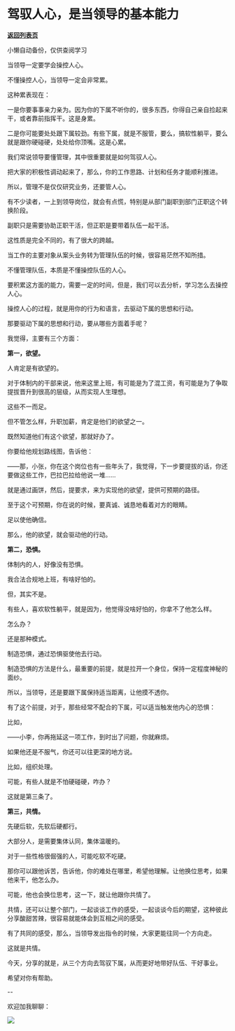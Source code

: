 # 驾驭人心，是当领导的基本能力

[**返回列表页**](/gzh/费曼的小茶馆)

小懒自动备份，仅供查阅学习

当领导一定要学会操控人心。  

不懂操控人心，当领导一定会非常累。

这种累表现在：  

一是你要事事亲力亲为。因为你的下属不听你的，很多东西，你得自己亲自捡起来干，或者靠前指挥干。这是身累。

二是你可能要处处跟下属较劲。有些下属，就是不服管，要么，搞软性躺平，要么就是跟你硬碰硬，处处给你顶嘴。这是心累。

我们常说领导要懂管理，其中很重要就是如何驾驭人心。  

把大家的积极性调动起来了，那么，你的工作思路、计划和任务才能顺利推进。  

所以，管理不是仅仅研究业务，还要管人心。

有不少读者，一上到领导岗位，就会有点慌，特别是从部门副职到部门正职这个转换阶段。  

副职只是需要协助正职干活，但正职是要带着队伍一起干活。

这性质是完全不同的，有了很大的跨越。

当工作的主要对象从案头业务转为管理队伍的时候，很容易茫然不知所措。

不懂管理队伍，本质是不懂操控队伍的人心。  

要积累这方面的能力，需要一定的时间，但是，我们可以去分析，学习怎么去操控人心。  

操控人心的过程，就是用你的行为和语言，去驱动下属的思想和行动。  

那要驱动下属的思想和行动，要从哪些方面着手呢？

我觉得，主要有三个方面：

**第一，欲望。**  

人肯定是有欲望的。  

对于体制内的干部来说，他来这里上班，有可能是为了混工资，有可能是为了争取提拔晋升到很高的层级，从而实现人生理想。

这些不一而足。

但不管怎么样，升职加薪，肯定是他们的欲望之一。  

既然知道他们有这个欲望，那就好办了。  

你要给他规划路线图，告诉他：  

——那，小张，你在这个岗位也有一些年头了，我觉得，下一步要提拔的话，你还要做这些工作，巴拉巴拉给他说一堆……  

就是通过画饼，然后，提要求，来为实现他的欲望，提供可预期的路径。  

至于这个可预期，你在说的时候，要真诚、诚恳地看着对方的眼睛。  

足以使他确信。  

那么，他的欲望，就会驱动他的行动。

**第二，恐惧。**

体制内的人，好像没有恐惧。  

我合法合规地上班，有啥好怕的。

但，其实不是。  

有些人，喜欢软性躺平，就是因为，他觉得没啥好怕的，你拿不了他怎么样。  

怎么办？

还是那种模式。

制造恐惧，通过恐惧驱使他去行动。  

制造恐惧的方法是什么，最重要的前提，就是拉开一个身位，保持一定程度神秘的面纱。  

所以，当领导，还是要跟下属保持适当距离，让他摸不透你。

有了这个前提，对于，那些经常不配合的下属，可以适当触发他内心的恐惧：  

比如，

——小李，你再拖延这一项工作，到时出了问题，你就麻烦。  

如果他还是不服气，你还可以往更深的地方说。  

比如，组织处理。

可能，有些人就是不怕硬碰硬，咋办？  

这就是第三条了。

**第三，共情。**  

先硬后软，先软后硬都行。  

大部分人，是需要集体认同，集体温暖的。

对于一些性格很倔强的人，可能吃软不吃硬。

那你可以跟他诉苦，告诉他，你的难处在哪里，希望他理解。让他换位思考，如果他来干，他怎么办。  

可能，他也会换位思考，这一下，就让他跟你共情了。  

共情，还可以让整个部门，一起谈谈工作的感受，一起谈谈今后的期望，这种彼此分享酸甜苦辣，很容易就能体会到互相之间的感受。  

有了共同的感受，那么，当领导发出指令的时候，大家更能往同一个方向走。  

这就是共情。  

今天，分享的就是，从三个方向去驾驭下属，从而更好地带好队伍、干好事业。  

希望对你有帮助。  

\--

欢迎加我聊聊：  

![](https://mmbiz.qpic.cn/mmbiz_jpg/4ufdCXwkRAogiaBPlLVvMdhW25OKOspeLKicEd7LtibnPG1m66ljicjv5q7W5uHrPrOnhOiaExezAKMkAnQpKcBBLMw/640?wx_fmt=jpeg&from;=appmsg)

  

